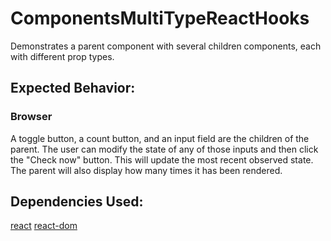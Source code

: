 # ComponentsMultiTypeReactHooks

Demonstrates a parent component with several children components, each with different prop types.

## Expected Behavior:

### Browser

A toggle button, a count button, and an input field are the children of the parent. The user can modify the state of any of those inputs and then click the "Check now" button. This will update the most recent observed state.
The parent will also display how many times it has been rendered.

## Dependencies Used:

[react](https://www.npmjs.com/package/react)
[react-dom](https://www.npmjs.com/package/react-dom)
